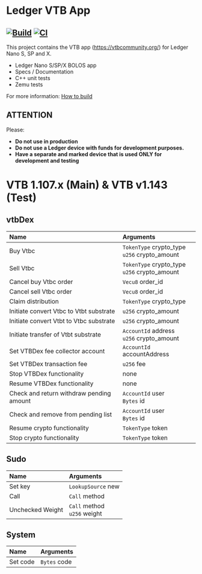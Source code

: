 # Ledger VTB App

[![Build](https://github.com/blooo-io/LedgerHQ-app-vtb/actions/workflows/main.yml/badge.svg)](https://github.com/blooo-io/LedgerHQ-app-vtb/actions/workflows/main.yml)
[![CI](https://github.com/blooo-io/LedgerHQ-app-vtb/actions/workflows/ledger.yml/badge.svg)](https://github.com/blooo-io/LedgerHQ-app-vtb/actions/workflows/ledger.yml)
---

This project contains the VTB app (https://vtbcommunity.org/) for Ledger Nano S, SP and X.

- Ledger Nano S/SP/X BOLOS app
- Specs / Documentation
- C++ unit tests
- Zemu tests

For more information: [How to build](docs/build.md)

## ATTENTION

Please:

- **Do not use in production**
- **Do not use a Ledger device with funds for development purposes.**
- **Have a separate and marked device that is used ONLY for development and testing**
# VTB  1.107.x (Main) & VTB v1.143 (Test)

## vtbDex

| Name        | Arguments |
| :---------- |:--------|
|Buy Vtbc | `TokenType` crypto_type <br/> `u256` crypto_amount <br/> |
|Sell Vtbc | `TokenType` crypto_type <br/> `u256` crypto_amount <br/> |
|Cancel buy Vtbc order | `Vecu8` order_id <br/> |
|Cancel sell Vtbc order | `Vecu8` order_id <br/> |
|Claim distribution | `TokenType` crypto_type <br/> |
|Initiate convert Vtbc to Vtbt substrate | `u256` crypto_amount <br/> |
|Initiate convert Vtbt to Vtbc substrate | `u256` crypto_amount <br/> |
|Initiate transfer of Vtbt substrate | `AccountId` address <br/>`u256` crypto_amount <br/> |
|Set VTBDex fee collector account | `AccountId` accountAddress <br/> |
|Set VTBDex transaction fee | `u256` fee <br/> |
|Stop VTBDex functionality | none |
|Resume VTBDex functionality | none |
|Check and return withdraw pending amount | `AccountId` user <br/> `Bytes` id <br/> |
|Check and remove from pending list | `AccountId` user <br/> `Bytes` id <br/> |
|Resume crypto functionality | `TokenType` token <br/> |
|Stop crypto functionality | `TokenType` token <br/> |

## Sudo

| Name        | Arguments |
| :---------- |:--------|
|Set key | `LookupSource` new <br/> |
|Call | `Call` method <br/> |
|Unchecked Weight | `Call` method <br/> `u256` weight <br/> |

## System

| Name        | Arguments |
| :---------- |:--------|
|Set code | `Bytes` code <br/> |